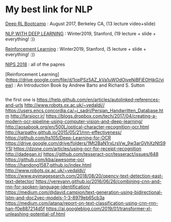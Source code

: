 # My best link for NLP

[Deep RL Bootcamp](https://sites.google.com/view/deep-rl-bootcamp/lectures) : August 2017, Berkeley CA, (13 lecture video+slide)

[NLP WITH DEEP LEARNING](http://onlinehub.stanford.edu/cs224) : Winter2019, Stanford, (19 lecture + slide + everything! :))

[Reinforcement Learning](http://onlinehub.stanford.edu/cs234) : Winter2019, Stanford, (5 lecture + slide + everything! :))

[NIPS 2018](http://papers.nips.cc/book/advances-in-neural-information-processing-systems-31-2018) : all of the papres

[Reinforcement Learning] (https://drive.google.com/file/d/1opPSz5AZ_kVa1uWOdOiveNiBFiEOHjkG/view) : An Introduction Book by Andrew Barto and Richard S. Sutton


```
```


the first one is https://help.github.com/en/articles/autolinked-references-and-urls
http://www.robots.ox.ac.uk/~vedaldi//
https://users.encs.concordia.ca/~j_sadri/Persian_Handwritten_Database.htm
http://farsiocr.ir/
https://blogs.dropbox.com/tech/2017/04/creating-a-modern-ocr-pipeline-using-computer-vision-and-deep-learning/
http://aosabook.org/en/500L/optical-character-recognition-ocr.html
http://karpathy.github.io/2015/05/21/rnn-effectiveness/
https://github.com/hs105/Deep-Learning-for-OCR
https://drive.google.com/drive/folders/1Mt2BaN1rxLrsVw_9w3arGVhXzNtS9YSl
https://dzone.com/articles/using-ocr-for-receipt-recognition
http://dadegan.ir/
https://github.com/tesseract-ocr/tesseract/issues/648
https://github.com/kba/awesome-ocr
https://handong1587.github.io/index.html
http://www.robots.ox.ac.uk/~vedaldi//
https://www.pyimagesearch.com/2018/08/20/opencv-text-detection-east-text-detector/
https://yerevann.github.io/2016/06/26/combining-cnn-and-rnn-for-spoken-language-identification/
https://medium.com/@david.campion/text-generation-using-bidirectional-lstm-and-doc2vec-models-1-3-8979eb65cb3a
https://medium.com/jatana/report-on-text-classification-using-cnn-rnn-han-f0e887214d5f
https://ai.googleblog.com/2019/01/transformer-xl-unleashing-potential-of.html
